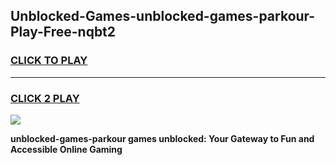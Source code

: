 
## Unblocked-Games-unblocked-games-parkour-Play-Free-nqbt2
<h3>
<a href="https://premium76.site?title=unblocked-games-parkour&ref=22A">CLICK TO PLAY</a></h3>
<hr>

<h3>
<a href="https://premium76.site?title=unblocked-games-parkour&ref=22A">CLICK 2 PLAY</a>
  
</h3>

<a href="https://premium76.site?title=unblocked-games-parkour&ref=22A"><img src="https://clearcache.store/games.png"></a>


**unblocked-games-parkour games unblocked: Your Gateway to Fun and Accessible Online Gaming**
